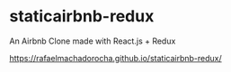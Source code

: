 # staticairbnb-redux
An Airbnb Clone made with React.js + Redux

https://rafaelmachadorocha.github.io/staticairbnb-redux/
